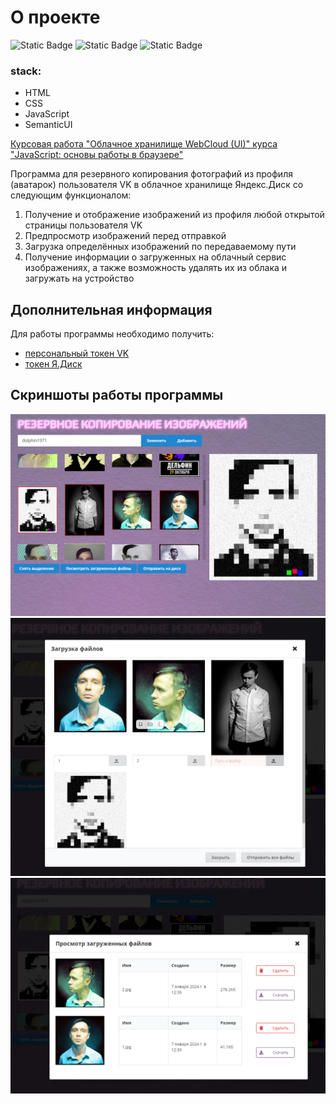 # О проекте
![Static Badge](https://img.shields.io/badge/javascript%20-%20black?logo=javascript)
![Static Badge](https://img.shields.io/badge/html5%20-%20%23000000?logo=HTML5)
![Static Badge](https://img.shields.io/badge/css3%20-%20%23000000?logo=CSS3&logoColor=%231572B6)
### stack:
- HTML
- CSS
- JavaScript
- SemanticUI

[Курсовая работа "Облачное хранилище WebCloud (UI)" курса "JavaScript: основы работы в браузере"](https://github.com/netology-code/fpyjs-diplom)

Программа для резервного копирования фотографий из профиля (аватарок) пользователя VK в облачное хранилище Яндекс.Диск со следующим функционалом:
1. Получение и отображение изображений из профиля любой открытой страницы пользователя VK
2. Предпросмотр изображений перед отправкой
3. Загрузка определённых изображений по передаваемому пути
4. Получение информации о загруженных на облачный сервис изображениях, а также возможность удалять их из облака и загружать на устройство

## Дополнительная информация
Для работы программы необходимо получить:
- [персональный токен VK](https://dev.vk.com/api/access-token/getting-started)
- [токен Я.Диск](https://yandex.ru/dev/disk/poligon/)


## Скриншоты работы программы
![Работа программы](/img/res/1.png)
![Работа программы](/img/res/2.png)
![Работа программы](/img/res/3.png)